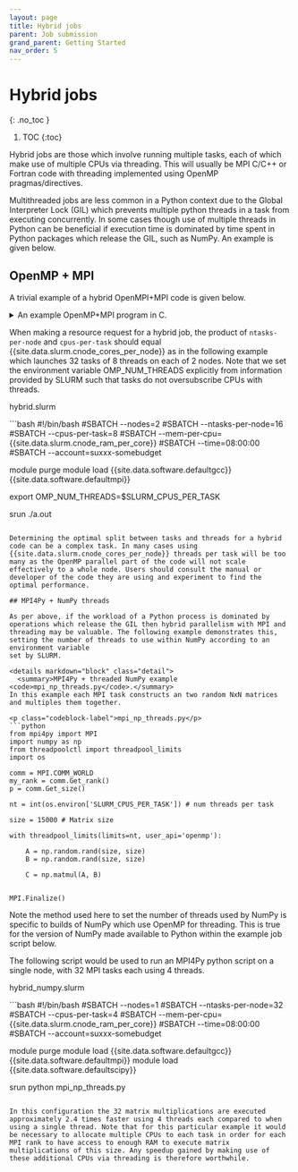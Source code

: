```yaml
---
layout: page
title: Hybrid jobs
parent: Job submission
grand_parent: Getting Started
nav_order: 5
---
```


# Hybrid jobs
{: .no_toc }

1. TOC
{:toc}

Hybrid jobs are those which involve running multiple tasks, each of which make use of multiple CPUs via threading. This will usually be MPI C/C++ or Fortran code with threading implemented using OpenMP pragmas/directives.

Multithreaded jobs are less common in a Python context due to the Global Interpreter Lock (GIL) which prevents multiple python threads in a task from executing concurrently. In some cases though use of multiple threads in Python can be beneficial if execution time is dominated by time spent in Python packages which release the GIL, such as NumPy. An example is given below.


## OpenMP + MPI

A trivial example of a hybrid OpenMPI+MPI code is given below.

<details markdown="block" class="detail">
  <summary>An example OpenMP+MPI program in C.</summary>
An trivial example of a hello world hybrid code.

<p class="codeblock-label">hybrid_hello.c</p>
```c 
#include <stdio.h>
#include <stdio.h>
#include <stdlib.h>
#include "mpi.h"
#include "omp.h"

int main(int argc, char* argv[]) {

  int my_rank, nthreads, tid;

  /* Set a level of required threading support */
  int required = MPI_THREAD_FUNNELED, provided;

  /* Initialise MPI and see if we can get that support*/
  MPI_Init_thread(&argc, &argv, required, &provided);

  /* Get the rank of the current process */
  MPI_Comm_rank ( MPI_COMM_WORLD, &my_rank );

  /* See what we've got and ignore at your peril */
  if ( required != provided ) {
    if (my_rank==0) printf("Sorry - required thread support not available\n");
    MPI_Barrier(MPI_COMM_WORLD);
    MPI_Finalize();
    exit(EXIT_FAILURE);
  }

  /* Begin OpenMP parallel region */
#pragma omp parallel default(shared) private(tid,nthreads) 
{

  /* All threads set a value of the reduction variable */
  tid = omp_get_thread_num();
  nthreads = omp_get_num_threads(); 
  printf("Hello from MPI rank %d thread number %d \n", my_rank,tid);

} /* End OMP parallel region */

  /* Shut down MPI */
  MPI_Finalize();
  return(EXIT_SUCCESS);

}

``` 
To compile this we need to use the appropriate MPI compiler wrapper and pass the appropriate
compiler flag for OpenMP compilation.
```bash
{{site.data.terminal.prompt}} module load {{site.data.software.defaultfoss}}
{{site.data.terminal.prompt}} mpicc hybrid_hello.c -fopenmp
```
</details>

When making a resource request for a hybrid job, the product of `ntasks-per-node` and `cpus-per-task` should equal {{site.data.slurm.cnode_cores_per_node}} as in the following example which launches 32 tasks of 8 threads on each of 2 nodes. Note that we set the environment variable OMP_NUM_THREADS explicitly from information provided by SLURM such that tasks do not oversubscribe CPUs with threads.

<p class="codeblock-label">hybrid.slurm</p>
```bash
#!/bin/bash
#SBATCH --nodes=2
#SBATCH --ntasks-per-node=16
#SBATCH --cpus-per-task=8
#SBATCH --mem-per-cpu={{site.data.slurm.cnode_ram_per_core}}
#SBATCH --time=08:00:00
#SBATCH --account=suxxx-somebudget

module purge
module load {{site.data.software.defaultgcc}} {{site.data.software.defaultmpi}}

export OMP_NUM_THREADS=$SLURM_CPUS_PER_TASK

srun ./a.out
```

Determining the optimal split between tasks and threads for a hybrid code can be a complex task. In many cases using {{site.data.slurm.cnode_cores_per_node}} threads per task will be too many as the OpenMP parallel part of the code will not scale effectively to a whole node. Users should consult the manual or developer of the code they are using and experiment to find the optimal performance. 

## MPI4Py + NumPy threads

As per above, if the workload of a Python process is dominated by operations which release the GIL then hybrid parallelism with MPI and threading may be valuable. The following example demonstrates this, setting the number of threads to use within NumPy according to an environment variable
set by SLURM.

<details markdown="block" class="detail">
  <summary>MPI4Py + threaded NumPy example <code>mpi_np_threads.py</code>.</summary>
In this example each MPI task constructs an two random NxN matrices and multiples them together. 

<p class="codeblock-label">mpi_np_threads.py</p>
```python
from mpi4py import MPI
import numpy as np
from threadpoolctl import threadpool_limits 
import os

comm = MPI.COMM_WORLD
my_rank = comm.Get_rank()
p = comm.Get_size()

nt = int(os.environ['SLURM_CPUS_PER_TASK']) # num threads per task

size = 15000 # Matrix size 

with threadpool_limits(limits=nt, user_api='openmp'):

    A = np.random.rand(size, size)
    B = np.random.rand(size, size)

    C = np.matmul(A, B)


MPI.Finalize()
``` 
Note the method used here to set the number of threads used by NumPy is specific to 
builds of NumPy which use OpenMP for threading. This is true for the version of NumPy
made available to Python within the example job script below. 
</details>

The following script would be used to run an MPI4Py python script on a single node, with 32 MPI tasks each using 4 threads. 

<p class="codeblock-label">hybrid_numpy.slurm</p>
```bash
#!/bin/bash
#SBATCH --nodes=1
#SBATCH --ntasks-per-node=32
#SBATCH --cpus-per-task=4
#SBATCH --mem-per-cpu={{site.data.slurm.cnode_ram_per_core}}
#SBATCH --time=08:00:00
#SBATCH --account=suxxx-somebudget

module purge
module load {{site.data.software.defaultgcc}} {{site.data.software.defaultmpi}}
module load {{site.data.software.defaultscipy}}


srun python mpi_np_threads.py
```

In this configuration the 32 matrix multiplications are executed approximately 2.4 times faster using 4 threads each compared to when using a single thread. Note that for this particular example it would be necessary to allocate multiple CPUs to each task in order for each MPI rank to have access to enough RAM to execute matrix multiplications of this size. Any speedup gained by making use of these additional CPUs via threading is therefore worthwhile.


